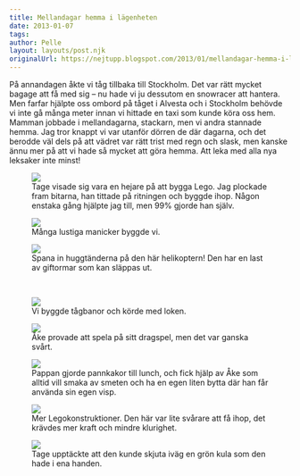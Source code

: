 ```yaml
---
title: Mellandagar hemma i lägenheten
date: 2013-01-07
tags: 	
author: Pelle
layout: layouts/post.njk
originalUrl: https://nejtupp.blogspot.com/2013/01/mellandagar-hemma-i-lagenheten.html
---
```


På annandagen åkte vi tåg tillbaka till Stockholm. Det var rätt mycket bagage att få med sig – nu hade vi ju dessutom en snowracer att hantera. Men farfar hjälpte oss ombord på tåget i Alvesta och i Stockholm behövde vi inte gå många meter innan vi hittade en taxi som kunde köra oss hem. Mamman jobbade i mellandagarna, stackarn, men vi andra stannade hemma. Jag tror knappt vi var utanför dörren de där dagarna, och det berodde väl dels på att vädret var rätt trist med regn och slask, men kanske ännu mer på att vi hade så mycket att göra hemma. Att leka med alla nya leksaker inte minst!

<figure>
	<img src="../../../../img/Mellandagar+i+Stockholm-5C5C0615.jpg">
	<figcaption>Tage visade sig vara en hejare på att bygga Lego. Jag plockade fram bitarna, han tittade på ritningen och byggde ihop. Någon enstaka gång hjälpte jag till, men 99% gjorde han själv.</figcaption>
</figure>

<figure>
	<img src="../../../../img/Mellandagar+i+Stockholm-5C5C0629.jpg">
	<figcaption>Många lustiga manicker byggde vi.</figcaption>
</figure>

<figure>
	<img src="../../../../img/Mellandagar+i+Stockholm-5C5C0596.jpg">
	<figcaption>Spana in huggtänderna på den här helikoptern! Den har en last av giftormar som kan släppas ut.</figcaption>
</figure> 

<figure>
	<img src="../../../../img/Mellandagar+i+Stockholm-5C5C0616.jpg">
	<figcaption>Vi byggde tågbanor och körde med loken.</figcaption>
</figure>



<figure>
	<img src="../../../../img/Mellandagar+i+Stockholm-5C5C0635.jpg">
	<figcaption>Åke provade att spela på sitt dragspel, men det var ganska svårt.</figcaption>
</figure>

<figure>
	<img src="../../../../img/Mellandagar+i+Stockholm-5C5C0647.jpg">
	<figcaption>Pappan gjorde pannkakor till lunch, och fick hjälp av Åke som alltid vill smaka av smeten och ha en egen liten bytta där han får använda sin egen visp.</figcaption>
</figure>

<figure>
	<img src="../../../../img/Mellandagar+i+Stockholm-5C5C0652.jpg">
	<figcaption>Mer Legokonstruktioner. Den här var lite svårare att få ihop, det krävdes mer kraft och mindre klurighet.</figcaption>
</figure>

<figure>
	<img src="../../../../img/Mellandagar+i+Stockholm-5C5C0671.jpg">
	<figcaption>Tage upptäckte att den kunde skjuta iväg en grön kula som den hade i ena handen.</figcaption>
</figure>
